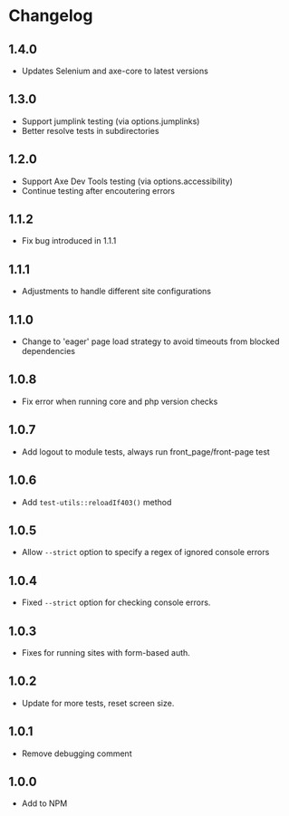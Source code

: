 # Changelog

## 1.4.0

- Updates Selenium and axe-core to latest versions

## 1.3.0

- Support jumplink testing (via options.jumplinks)
- Better resolve tests in subdirectories

## 1.2.0

- Support Axe Dev Tools testing (via options.accessibility)
- Continue testing after encoutering errors

## 1.1.2

- Fix bug introduced in 1.1.1

## 1.1.1

- Adjustments to handle different site configurations

## 1.1.0

- Change to 'eager' page load strategy to avoid timeouts from blocked dependencies

## 1.0.8

- Fix error when running core and php version checks

## 1.0.7

- Add logout to module tests, always run front_page/front-page test

## 1.0.6

- Add `test-utils::reloadIf403()` method

## 1.0.5

- Allow `--strict` option to specify a regex of ignored console errors

## 1.0.4

- Fixed `--strict` option for checking console errors.

## 1.0.3

- Fixes for running sites with form-based auth.

## 1.0.2

- Update for more tests, reset screen size.

## 1.0.1

- Remove debugging comment

## 1.0.0

- Add to NPM
